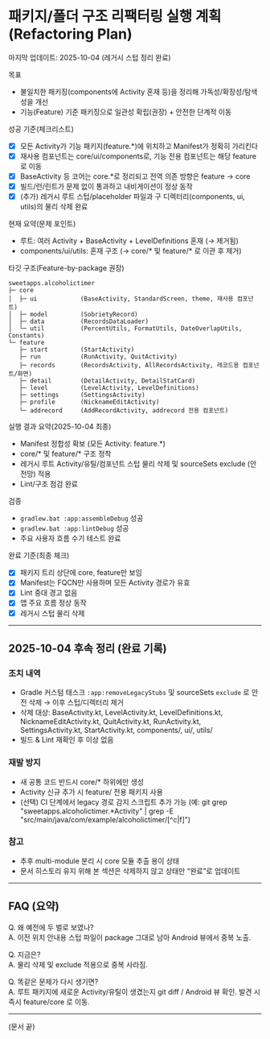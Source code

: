 # 패키지/폴더 구조 리팩터링 실행 계획(Refactoring Plan)

마지막 업데이트: 2025-10-04 (레거시 스텁 정리 완료)

목표
- 불일치한 패키징(components에 Activity 혼재 등)을 정리해 가독성/확장성/탐색성을 개선
- 기능(Feature) 기준 패키징으로 일관성 확립(권장) + 안전한 단계적 이동

성공 기준(체크리스트)
- [x] 모든 Activity가 기능 패키지(feature.*)에 위치하고 Manifest가 정확히 가리킨다
- [x] 재사용 컴포넌트는 core/ui/components로, 기능 전용 컴포넌트는 해당 feature로 이동
- [x] BaseActivity 등 코어는 core.*로 정리되고 전역 의존 방향은 feature -> core
- [x] 빌드/런/린트가 문제 없이 통과하고 내비게이션이 정상 동작
- [x] (추가) 레거시 루트 스텁/placeholder 파일과 구 디렉터리(components, ui, utils)의 물리 삭제 완료

현재 요약(문제 포인트)
- 루트: 여러 Activity + BaseActivity + LevelDefinitions 혼재 (→ 제거됨)
- components/ui/utils: 혼재 구조 (→ core/* 및 feature/* 로 이관 후 제거)

타깃 구조(Feature-by-package 권장)
```
sweetapps.alcoholictimer
├─ core
│  ├─ ui            (BaseActivity, StandardScreen, theme, 재사용 컴포넌트)
│  ├─ model         (SobrietyRecord)
│  ├─ data          (RecordsDataLoader)
│  └─ util          (PercentUtils, FormatUtils, DateOverlapUtils, Constants)
└─ feature
   ├─ start         (StartActivity)
   ├─ run           (RunActivity, QuitActivity)
   ├─ records       (RecordsActivity, AllRecordsActivity, 레코드용 컴포넌트/화면)
   ├─ detail        (DetailActivity, DetailStatCard)
   ├─ level         (LevelActivity, LevelDefinitions)
   ├─ settings      (SettingsActivity)
   ├─ profile       (NicknameEditActivity)
   └─ addrecord     (AddRecordActivity, addrecord 전용 컴포넌트)
```

실행 결과 요약(2025-10-04 최종)
- Manifest 정합성 확보 (모든 Activity: feature.*)
- core/* 및 feature/* 구조 정착
- 레거시 루트 Activity/유틸/컴포넌트 스텁 물리 삭제 및 sourceSets exclude (안전망) 적용
- Lint/구조 점검 완료

검증
- `gradlew.bat :app:assembleDebug` 성공
- `gradlew.bat :app:lintDebug` 성공
- 주요 사용자 흐름 수기 테스트 완료

완료 기준(최종 체크)
- [x] 패키지 트리 상단에 core, feature만 보임
- [x] Manifest는 FQCN만 사용하며 모든 Activity 경로가 유효
- [x] Lint 중대 경고 없음
- [x] 앱 주요 흐름 정상 동작
- [x] 레거시 스텁 물리 삭제

---
## 2025-10-04 후속 정리 (완료 기록)

### 조치 내역
- Gradle 커스텀 태스크 `:app:removeLegacyStubs` 및 sourceSets `exclude` 로 안전 삭제 → 이후 스텁/디렉터리 제거
- 삭제 대상: BaseActivity.kt, LevelActivity.kt, LevelDefinitions.kt, NicknameEditActivity.kt, QuitActivity.kt, RunActivity.kt, SettingsActivity.kt, StartActivity.kt, components/, ui/, utils/
- 빌드 & Lint 재확인 후 이상 없음

### 재발 방지
- 새 공통 코드 반드시 core/* 하위에만 생성
- Activity 신규 추가 시 feature/<name> 전용 패키지 사용
- (선택) CI 단계에서 legacy 경로 감지 스크립트 추가 가능 (예: git grep "sweetapps.alcoholictimer.*Activity" | grep -E "src/main/java/com/example/alcoholictimer/[^c|f]")

### 참고
- 추후 multi-module 분리 시 core 모듈 추출 용이 상태
- 문서 히스토리 유지 위해 본 섹션은 삭제하지 않고 상태만 “완료”로 업데이트

---
## FAQ (요약)
Q. 왜 예전에 두 벌로 보였나?  
A. 이전 위치 안내용 스텁 파일이 package 그대로 남아 Android 뷰에서 중복 노출.

Q. 지금은?  
A. 물리 삭제 및 exclude 적용으로 중복 사라짐.

Q. 똑같은 문제가 다시 생기면?  
A. 루트 패키지에 새로운 Activity/유틸이 생겼는지 git diff / Android 뷰 확인. 발견 시 즉시 feature/core 로 이동.

---
(문서 끝)
